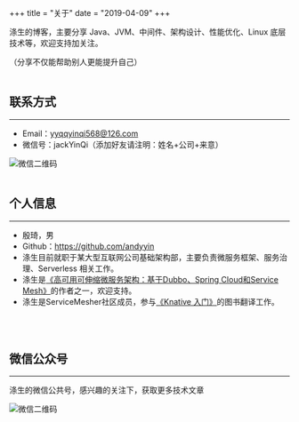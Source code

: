 +++
title = "关于"
date = "2019-04-09"
+++

涤生的博客，主要分享 Java、JVM、中间件、架构设计、性能优化、Linux 底层技术等，欢迎支持加关注。

（分享不仅能帮助别人更能提升自己）
<br/>
<br/>
## 联系方式
******
* Email：[yyqqyinqi568@126.com](mailto:yyqqyinqi568@126.com)
* 微信号：jackYinQi（添加好友请注明：姓名+公司+来意）

![微信二维码](/img/main/wechat.jpeg)
<br/>
<br/>

## 个人信息
******
* 殷琦，男
* Github：https://github.com/andyyin
* 涤生目前就职于某大型互联网公司基础架构部，主要负责微服务框架、服务治理、Serverless 相关工作。
* 涤生是[《高可用可伸缩微服务架构：基于Dubbo、Spring Cloud和Service Mesh》](https://item.jd.com/12585284.html)的作者之一，欢迎支持。
* 涤生是ServiceMesher社区成员，参与[《Knative 入门》](http://www.servicemesher.com/getting-started-with-knative/)的图书翻译工作。
<br/>
<br/>

## 微信公众号
******
涤生的微信公共号，感兴趣的关注下，获取更多技术文章

![微信二维码](/img/main/officialAccount.jpg) 
<br/>
<br/>
